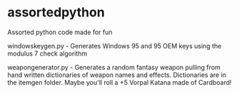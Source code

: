 # assortedpython
Assorted python code made for fun

windowskeygen.py - Generates Windows 95 and 95 OEM keys using the modulus 7 check algorithm

weapongenerator.py - Generates a random fantasy weapon pulling from hand written dictionaries of weapon names and effects. Dictionaries are in the itemgen folder. Maybe you'll roll a +5 Vorpal Katana made of Cardboard!
